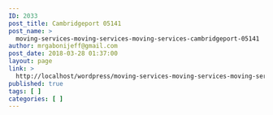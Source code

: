 ```yaml
---
ID: 2033
post_title: Cambridgeport 05141
post_name: >
  moving-services-moving-services-moving-services-cambridgeport-05141
author: mrgabonijeff@gmail.com
post_date: 2018-03-28 01:37:00
layout: page
link: >
  http://localhost/wordpress/moving-services-moving-services-moving-services-cambridgeport-05141/
published: true
tags: [ ]
categories: [ ]
---
```

